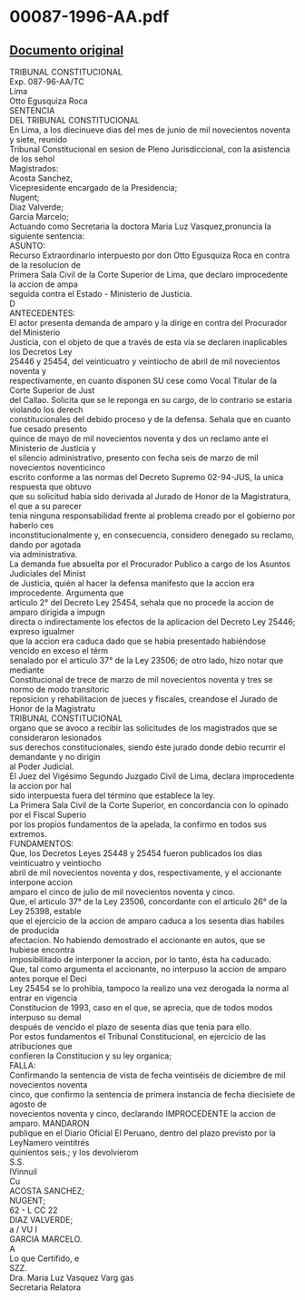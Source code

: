 
00087-1996-AA.pdf
=================
  
[Documento original](https://tc.gob.pe/jurisprudencia/1997/00087-1996-AA.pdf)  
---  
TRIBUNAL CONSTITUCIONAL  
Exp. 087-96-AA/TC  
Lima  
Otto Egusquiza Roca  
SENTENCIA  
DEL TRIBUNAL CONSTITUCIONAL  
En Lima, a los diecinueve dias del mes de junio de mil novecientos noventa y siete, reunido  
Tribunal Constitucional en sesion de Pleno Jurisdiccional, con la asistencia de los sehol  
Magistrados:  
Acosta Sanchez,  
Vicepresidente encargado de la Presidencia;  
Nugent;  
Diaz Valverde;  
Garcia Marcelo;  
Actuando como Secretaria la doctora Maria Luz Vasquez,pronuncia la siguiente sentencia:  
ASUNTO:  
Recurso Extraordinario interpuesto por don Otto Egusquiza Roca en contra de la resolucion de  
Primera Sala Civil de la Corte Superior de Lima, que declaro improcedente la accion de ampa  
seguida contra el Estado - Ministerio de Justicia.  
D  
ANTECEDENTES:  
El actor presenta demanda de amparo y la dirige en contra del Procurador del Ministerio  
Justicia, con el objeto de que a través de esta via se declaren inaplicables los Decretos Ley  
25446 y 25454, del veinticuatro y veintiocho de abril de mil novecientos noventa y  
respectivamente, en cuanto disponen SU cese como Vocal Titular de la Corte Superior de Just  
del Callao. Solicita que se le reponga en su cargo, de lo contrario se estaria violando los derech  
constitucionales del debido proceso y de la defensa. Sehala que en cuanto fue cesado presento  
quince de mayo de mil novecientos noventa y dos un reclamo ante el Ministerio de Justicia y  
el silencio administrativo, presento con fecha seis de marzo de mil novecientos noventicinco  
escrito conforme a las normas del Decreto Supremo 02-94-JUS, la unica respuesta que obtuvo  
que su solicitud habia sido derivada al Jurado de Honor de la Magistratura, el que a su parecer  
tenia ninguna responsabilidad frente al problema creado por el gobierno por haberlo ces  
inconstitucionalmente y, en consecuencia, considero denegado su reclamo, dando por agotada  
via administrativa.  
La demanda fue absuelta por el Procurador Publico a cargo de los Asuntos Judiciales del Minist  
de Justicia, quién al hacer la defensa manifesto que la accion era improcedente. Argumenta que  
articulo 2° del Decreto Ley 25454, sehala que no procede la accion de amparo dirigida a impugn  
directa o indirectamente los efectos de la aplicacion del Decreto Ley 25446; expreso igualmer  
que la accion era caduca dado que se habia presentado habiéndose vencido en exceso el térm  
senalado por el articulo 37° de la Ley 23506; de otro lado, hizo notar que mediante  
Constitucional de trece de marzo de mil novecientos noventa y tres se normo de modo transitoric  
reposicion y rehabilitacion de jueces y fiscales, creandose el Jurado de Honor de la Magistratu  
TRIBUNAL CONSTITUCIONAL  
organo que se avoco a recibir las solicitudes de los magistrados que se consideraron lesionados  
sus derechos constitucionales, siendo éste jurado donde debio recurrir el demandante y no dirigin  
al Poder Judicial.  
El Juez del Vigésimo Segundo Juzgado Civil de Lima, declara improcedente la accion por hal  
sido interpuesta fuera del término que establece la ley.  
La Primera Sala Civil de la Corte Superior, en concordancia con lo opinado por el Fiscal Superio  
por los propios fundamentos de la apelada, la confirmo en todos sus extremos.  
FUNDAMENTOS:  
Que, los Decretos Leyes 25448 y 25454 fueron publicados los dias veinticuatro y veintiocho  
abril de mil novecientos noventa y dos, respectivamente, y el accionante interpone accion  
amparo el cinco de julio de mil novecientos noventa y cinco.  
Que, el articulo 37° de la Ley 23506, concordante con el articulo 26° de la Ley 25398, estable  
que el ejercicio de la accion de amparo caduca a los sesenta dias habiles de producida  
afectacion. No habiendo demostrado el accionante en autos, que se hubiese encontra  
imposibilitado de interponer la accion, por lo tanto, ésta ha caducado.  
Que, tal como argumenta el accionante, no interpuso la accion de amparo antes porque el Deci  
Ley 25454 se lo prohibia, tampoco la realizo una vez derogada la norma al entrar en vigencia  
Constitucion de 1993, caso en el que, se aprecia, que de todos modos interpuso su demal  
después de vencido el plazo de sesenta dias que tenia para ello.  
Por estos fundamentos el Tribunal Constitucional, en ejercicio de las atribuciones que  
confieren la Constitucion y su ley organica;  
FALLA:  
Confirmando la sentencia de vista de fecha veintiséis de diciembre de mil novecientos noventa  
cinco, que confirmo la sentencia de primera instancia de fecha diecisiete de agosto de  
novecientos noventa y cinco, declarando IMPROCEDENTE la accion de amparo. MANDARON  
publique en el Diario Oficial El Peruano, dentro del plazo previsto por la LeyNamero veintitrés  
quinientos seis.; y los devolvierom  
S.S.  
IVinnuil  
Cu  
ACOSTA SANCHEZ;  
NUGENT;  
62 - L CC 22  
DIAZ VALVERDE;  
a / VU I  
GARCIA MARCELO.  
A  
Lo que Certifido, e  
SZZ.  
Dra. Maria Luz Vasquez Varg gas  
Secretaria Relatora
